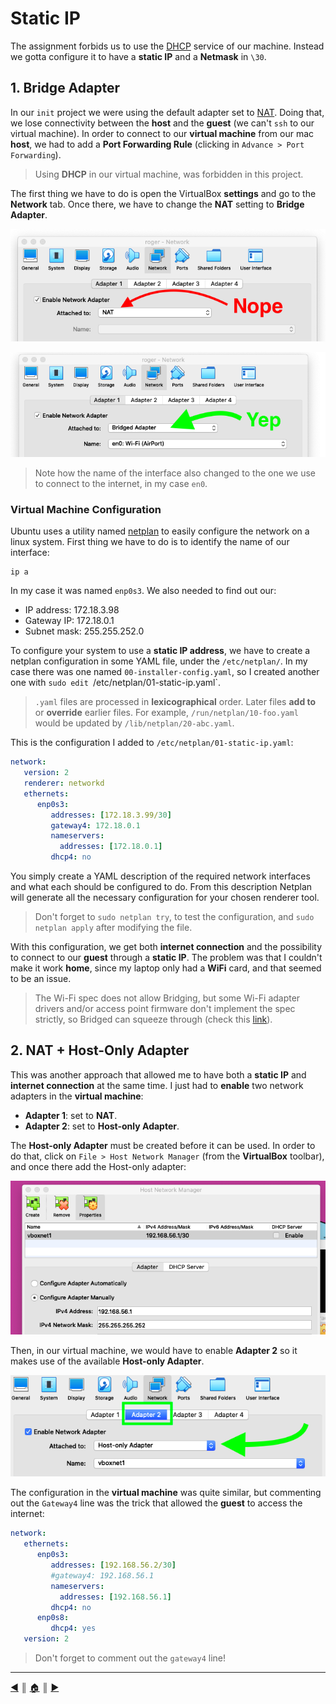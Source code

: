 # Static IP
The assignment forbids us to use the [DHCP](https://en.wikipedia.org/wiki/Dynamic_Host_Configuration_Protocol) service of our machine. Instead we gotta configure it to have a **static IP** and a **Netmask** in `\30`.

## 1. Bridge Adapter
In our `init` project we were using the default adapter set to [NAT](). Doing that, we lose connectivity between the **host** and the **guest** (we can't `ssh` to our virtual machine). In order to connect to our **virtual machine** from our mac **host**, we had to add a **Port Forwarding Rule** (clicking in `Advance > Port Forwarding`).

> Using **DHCP** in our virtual machine, was forbidden in this project.

The first thing we have to do is open the VirtualBox **settings** and go to the **Network** tab. Once there, we have to change the **NAT** setting to **Bridge Adapter**.

![no nat](./images/network_security/01_no_nat.png)

![bridged adapter](./images/network_security/02_bridged_adapter.png)

> Note how the name of the interface also changed to the one we use to connect to the internet, in my case `en0`.

### Virtual Machine Configuration
Ubuntu uses a utility named [netplan](https://netplan.io/) to easily configure the network on a linux system. First thing we have to do is to identify the name of our interface:
```
ip a
```
In my case it was named `enp0s3`. We also needed to find out our:

* IP address:  172.18.3.98
* Gateway IP:  172.18.0.1
* Subnet mask: 255.255.252.0

To configure your system to use a **static IP address**, we have to create a netplan configuration in some YAML file, under the `/etc/netplan/`. In my case there was one named `00-installer-config.yaml`, so I created another one with `sudo edit `/etc/netplan/01-static-ip.yaml`.

> `.yaml` files are processed in **lexicographical** order. Later files **add to** or **override** earlier files. For example, `/run/netplan/10-foo.yaml` would be updated by `/lib/netplan/20-abc.yaml`.

This is the configuration I added to `/etc/netplan/01-static-ip.yaml`:
```yaml
network:
   version: 2
   renderer: networkd
   ethernets:
      enp0s3:
         addresses: [172.18.3.99/30]
         gateway4: 172.18.0.1
         nameservers:
           addresses: [172.18.0.1]
         dhcp4: no
```

You simply create a YAML description of the required network interfaces and what each should be configured to do. From this description Netplan will generate all the necessary configuration for your chosen renderer tool.

> Don't forget to `sudo netplan try`, to test the configuration, and `sudo netplan apply` after modifying the file.

With this configuration, we get both **internet connection** and the possibility to connect to our **guest** through a **static IP**. The problem was that I couldn't make it work **home**, since my laptop only had a **WiFi** card, and that seemed to be an issue.

> The Wi-Fi spec does not allow Bridging, but some Wi-Fi adapter drivers and/or access point firmware don't implement the spec strictly, so Bridged can squeeze through (check this [link](https://forums.virtualbox.org/viewtopic.php?f=35&t=96608#p468775)).

## 2. NAT + Host-Only Adapter
This was another approach that allowed me to have both a **static IP** and **internet connection** at the same time. I just had to **enable** two network adapters in the **virtual machine**:

* **Adapter 1**: set to **NAT**.
* **Adapter 2**: set to **Host-only Adapter**.

The **Host-only Adapter** must be created before it can be used. In order to do that, click on `File > Host Network Manager` (from the **VirtualBox** toolbar), and once there add the Host-only adapter:

![host-only adapter](./images/network_security/host_only_adapter.png)

Then, in our virtual machine, we would have to enable **Adapter 2** so it makes use of the available **Host-only Adapter**.

![adapter 2](./images/network_security/adapter_two.png)

The configuration in the **virtual machine** was quite similar, but commenting out the `Gateway4` line was the trick that allowed the **guest** to access the internet:
```yaml
network:
   ethernets:
      enp0s3:
         addresses: [192.168.56.2/30]
         #gateway4: 192.168.56.1
         nameservers:
           addresses: [192.168.56.1]
         dhcp4: no
      enp0s8:
         dhcp4: yes
   version: 2
```

> Don't forget to comment out the `gateway4` line!

---
<!-- navigation links -->
[:arrow_backward:][back] ║ [:house:][home] ║ [:arrow_forward:][next]

[home]: ../README.md
[back]: ../README.md
[next]: ./ssh.md